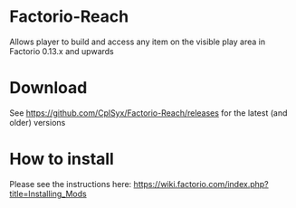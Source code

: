 # Factorio-Reach
Allows player to build and access any item on the visible play area in Factorio 0.13.x and upwards

# Download

See https://github.com/CplSyx/Factorio-Reach/releases for the latest (and older) versions

# How to install
Please see the instructions here: https://wiki.factorio.com/index.php?title=Installing_Mods
